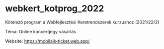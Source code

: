 # webkert_kotprog_2022
Kötelező program a Webfejlesztési Keretrendszerek kurzushoz (2021/22/2)

Téma: Online koncertjegy vásárlás

Website:
https://mobilalk-ticket.web.app/
